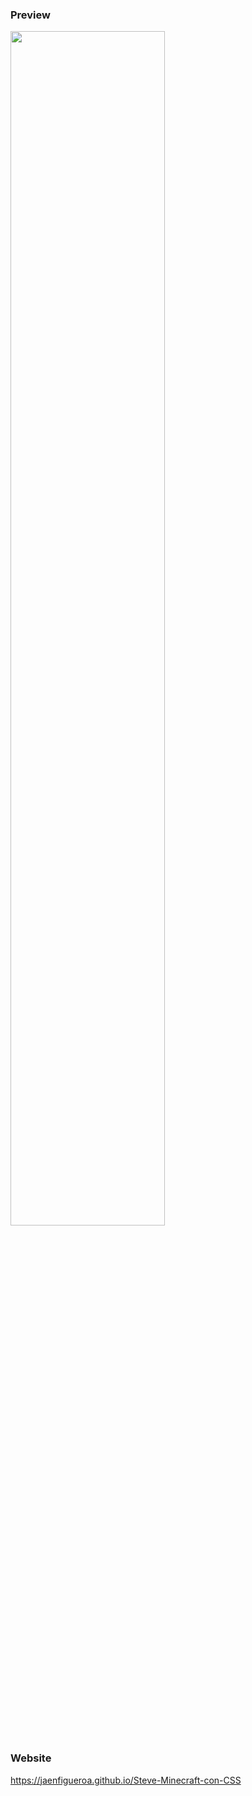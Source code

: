 ### Preview

<div >
  <img src="./preview2.gif" align="center" style="width: 70%" />
</div>

### Website

https://jaenfigueroa.github.io/Steve-Minecraft-con-CSS
